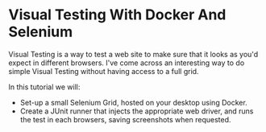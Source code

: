 Visual Testing With Docker And Selenium
===
Visual Testing is a way to test a web site to make sure that it looks as you'd expect in different browsers. I've come across an interesting way to do simple Visual Testing without having access to a full grid.

In this tutorial we will:

* Set-up a small Selenium Grid, hosted on your desktop using Docker.
* Create a JUnit runner that injects the appropriate web driver, and runs the test in each browsers, saving screenshots when requested.